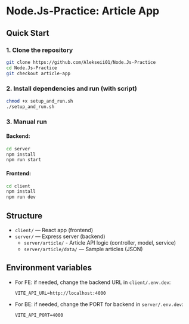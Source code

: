 
# Node.Js-Practice: Article App

## Quick Start

### 1. Clone the repository
```sh
git clone https://github.com/Alekseii01/Node.Js-Practice
cd Node.Js-Practice
git checkout article-app
```

### 2. Install dependencies and run (with script)
```sh
chmod +x setup_and_run.sh
./setup_and_run.sh
```

### 3. Manual run
#### Backend:
```sh
cd server
npm install
npm run start
```

#### Frontend:
```sh
cd client
npm install
npm run dev
```

## Structure
- `client/` — React app (frontend)
- `server/` — Express server (backend)
    * `server/article/` - Article API logic (controller, model, service)
    * `server/article/data/` — Sample articles (JSON)

## Environment variables
- For FE: if needed, change the backend URL in `client/.env.dev`:
  ```
  VITE_API_URL=http://localhost:4000
  ```
- For BE: if needed, change the PORT for backend in `server/.env.dev`:
  ```
  VITE_API_PORT=4000
  ```
